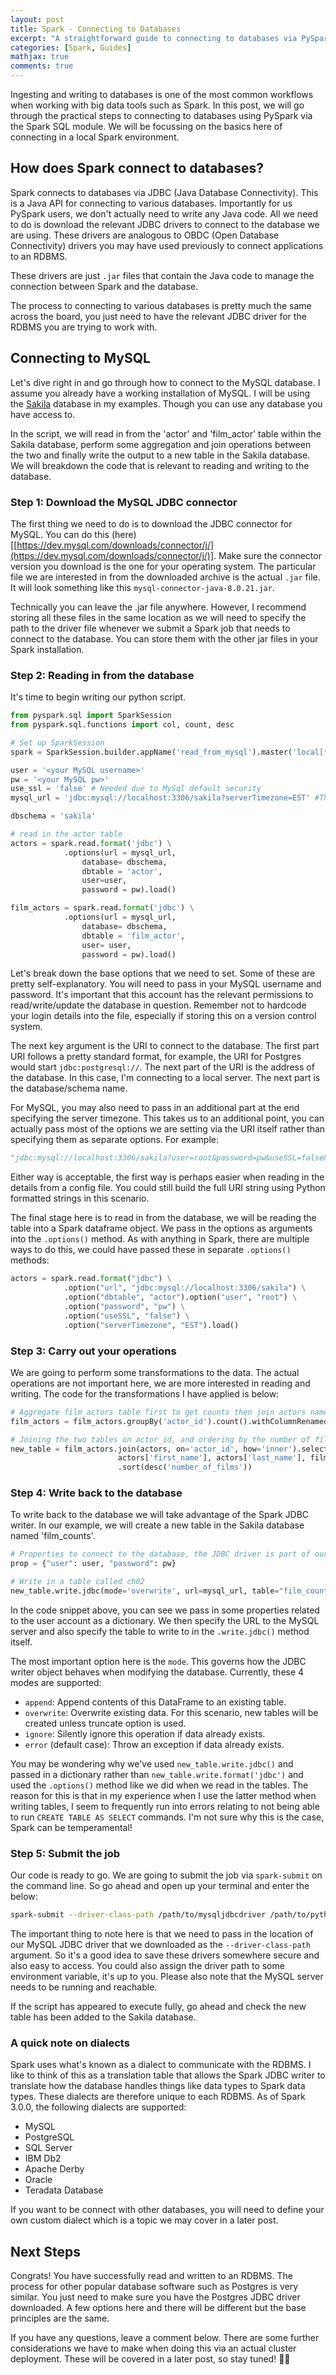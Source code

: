 ```yaml
---
layout: post
title: Spark - Connecting to Databases
excerpt: "A straightforward guide to connecting to databases via PySpark."
categories: [Spark, Guides]
mathjax: true
comments: true
---
```


Ingesting and writing to databases is one of the most common workflows when working with big data tools such as Spark. In this post, we will go through the practical steps to connecting to databases using PySpark via the Spark SQL module. We will be focussing on the basics here of connecting in a local Spark environment.

## How does Spark connect to databases?

Spark connects to databases via JDBC (Java Database Connectivity). This is a Java API for connecting to various databases. Importantly for us PySpark users, we don't actually need to write any Java code. All we need to do is download the relevant JDBC drivers to connect to the database we are using. These drivers are analogous to  OBDC (Open Database Connectivity) drivers you may have used previously to connect applications to an RDBMS.

These drivers are just `.jar` files that contain the Java code to manage the connection between Spark and the database.   

The process to connecting to various databases is pretty much the same across the board, you just need to have the relevant JDBC driver for the RDBMS you are trying to work with. 

## Connecting to MySQL

Let's dive right in and go through how to connect to the MySQL database. I assume you already have a working installation of MySQL. I will be using the [Sakila]([https://dev.mysql.com/doc/sakila/en/](https://dev.mysql.com/doc/sakila/en/)) database in my examples. Though you can use any database you have access to. 

In the script, we will read in from the 'actor' and 'film_actor' table within the Sakila database, perform some aggregation and join operations between the two and finally write the output to a new table in the Sakila database. We will breakdown the code that is relevant to reading and writing to the database. 

### Step 1: Download the MySQL JDBC connector

The first thing we need to do is to download the JDBC connector for MySQL. You can do this (here)[[https://dev.mysql.com/downloads/connector/j/](https://dev.mysql.com/downloads/connector/j/)]. Make sure the connector version you download is the one for your operating system. The particular file we are interested in from the downloaded archive is the actual `.jar` file. It will look something like this `mysql-connector-java-8.0.21.jar`.

Technically you can leave the .jar file anywhere. However, I recommend storing all these files in the same location as we will need to specify the path to the driver file whenever we submit a Spark job that needs to connect to the database. You can store them with the other jar files in your Spark installation.

### Step 2: Reading in from the database

It's time to begin writing our python script. 

```python
from pyspark.sql import SparkSession
from pyspark.sql.functions import col, count, desc

# Set up SparkSession
spark = SparkSession.builder.appName('read_from_mysql').master('local[*]').getOrCreate()

user = '<your MySQL username>'
pw = '<your MySQL pw>'
use_ssl = 'false' # Needed due to MySql default security
mysql_url = 'jdbc:mysql://localhost:3306/sakila?serverTimezone=EST' #This is the JDBC URI

dbschema = 'sakila'

# read in the actor table
actors = spark.read.format('jdbc') \
            .options(url = mysql_url,
                database= dbschema,
                dbtable = 'actor',
                user=user,
                password = pw).load()

film_actors = spark.read.format('jdbc') \
            .options(url = mysql_url,
                database= dbschema,
                dbtable = 'film_actor',
                user= user,
                password = pw).load()
```

Let's break down the base options that we need to set. Some of these are pretty self-explanatory. You will need to pass in your MySQL username and password. It's important that this account has the relevant permissions to read/write/update the database in question. Remember not to hardcode your login details into the file, especially if storing this on a version control system. 

The next key argument is the URI to connect to the database. The first part URI follows a pretty standard format, for example, the URI for Postgres would start `jdbc:postgresql://`. The next part of the URI is the address of the database. In this case, I'm connecting to a local server. The next part is the database/schema name. 

For MySQL, you may also need to pass in an additional part at the end specifying the server timezone. This takes us to an additional point, you can actually pass most of the options we are setting via the URI itself rather than specifying them as separate options. For example:

```python
"jdbc:mysql://localhost:3306/sakila?user=root&password=pw&useSSL=false&serverTimezone=EST";
```

Either way is acceptable, the first way is perhaps easier when reading in the details from a config file. You could still build the full URI string using Python formatted strings in this scenario. 

The final stage here is to read in from the database, we will be reading the table into a Spark dataframe object. We pass in the options as arguments into the `.options()` method. As with anything in Spark, there are multiple ways to do this, we could have  passed these in separate `.options()` methods:

```python
actors = spark.read.format("jdbc") \
            .option("url", "jdbc:mysql://localhost:3306/sakila") \
            .option("dbtable", "actor").option("user", "root") \
            .option("password", "pw") \
            .option("useSSL", "false") \
            .option("serverTimezone", "EST").load()
```

### Step 3: Carry out your operations

We are going to perform some transformations to the data. The actual operations are not important here, we are more interested in reading and writing. The code for the transformations I have applied is below:

```python
# Aggregate film_actors table first to get counts then join actors names
film_actors = film_actors.groupBy('actor_id').count().withColumnRenamed('count','number_of_films')

# Joining the two tables on actor_id, and ordering by the number of films descending. 
new_table = film_actors.join(actors, on='actor_id', how='inner').select(film_actors['actor_id'],
                        actors['first_name'], actors['last_name'], film_actors['number_of_films']) \
                        .sort(desc('number_of_films'))
```

### Step 4: Write back to the database

To write back to the database we will take advantage of the Spark JDBC writer.  In our example, we will create a new table in the Sakila database named 'film_counts'. 

```python
# Properties to connect to the database, the JDBC driver is part of our pom.xml
prop = {"user": user, "password": pw}

# Write in a table called ch02
new_table.write.jdbc(mode='overwrite', url=mysql_url, table="film_counts", properties=prop)
```

In the code snippet above, you can see we pass in some properties related to the user account as a dictionary. We then specify the URL to the MySQL server and also specify the table to write to in the `.write.jdbc()` method itself. 

The most important option here is the `mode`. This governs how the JDBC writer object behaves when modifying the database. Currently, these 4 modes are supported:

- `append`: Append contents of this  DataFrame to an existing table.
- `overwrite`: Overwrite existing data. For this scenario, new tables will be created unless truncate option is used.
- `ignore`: Silently ignore this operation if data already exists.
- `error` (default case): Throw an exception if data already exists.

You may be wondering why we've used `new_table.write.jdbc()` and passed in a dictionary rather than `new_table.write.format('jdbc')` and used the `.options()` method like we did when we read in the tables. The reason for this is that in my experience when I use the latter method when writing tables, I seem to frequently run into errors relating to not being able to run `CREATE TABLE AS SELECT` commands. I'm not sure why this is the case, Spark can be temperamental!

### Step 5: Submit the job

Our code is ready to go. We are going to submit the job via `spark-submit` on the command line. So go ahead and open up your terminal and enter the below:

```bash
spark-submit --driver-class-path /path/to/mysqljdbcdriver /path/to/pythoncode.py 
```

The important thing to note here is that we need to pass in the location of our MySQL JDBC driver that we downloaded as the `--driver-class-path` argument. So it's a good idea to save these drivers somewhere secure and also easy to access. You could also assign the driver path to some environment variable, it's up to you. Please also note that the MySQL server needs to be running and reachable.

If the script has appeared to execute fully, go ahead and check the new table has been added to the Sakila database.

### A quick note on dialects

Spark uses what's known as a dialect to communicate with the RDBMS. I like to think of this as a translation table that allows the Spark JDBC writer to translate how the database handles things like data types to Spark data types. These dialects are therefore unique to each RDBMS. As of Spark 3.0.0, the following dialects are supported:

- MySQL
- PostgreSQL
- SQL Server
- IBM Db2
- Apache Derby
- Oracle
- Teradata Database

If you want to be connect with other databases, you will need to define your own custom dialect which is a topic we may cover in a later post. 

## Next Steps

Congrats! You have successfully read and written to an RDBMS. The process for other popular database software such as Postgres is very similar. You just need to make sure you have the Postgres JDBC driver downloaded. A few options here and there will be different but the base principles are the same. 

If you have any questions, leave a comment below. There are some further considerations we have to make when doing this via an actual cluster deployment. These will be covered in a later post, so stay tuned! 🙏🏽